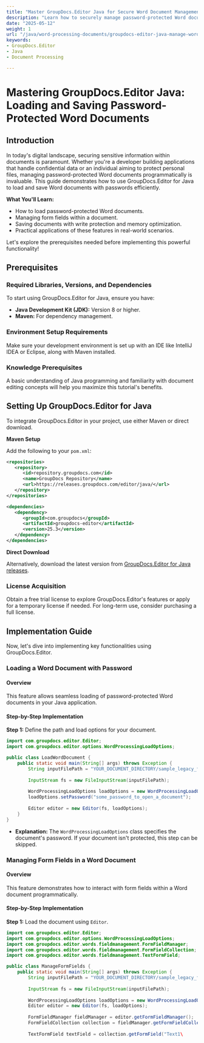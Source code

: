 ```yaml
---
title: "Master GroupDocs.Editor Java for Secure Word Document Management"
description: "Learn how to securely manage password-protected Word documents using GroupDocs.Editor in Java. This guide covers loading, editing, and saving documents with passwords."
date: "2025-05-12"
weight: 1
url: "/java/word-processing-documents/groupdocs-editor-java-manage-word-docs-password/"
keywords:
- GroupDocs.Editor
- Java
- Document Processing

---
```



# Mastering GroupDocs.Editor Java: Loading and Saving Password-Protected Word Documents

## Introduction

In today's digital landscape, securing sensitive information within documents is paramount. Whether you're a developer building applications that handle confidential data or an individual aiming to protect personal files, managing password-protected Word documents programmatically is invaluable. This guide demonstrates how to use GroupDocs.Editor for Java to load and save Word documents with passwords efficiently.

**What You'll Learn:**

- How to load password-protected Word documents.
- Managing form fields within a document.
- Saving documents with write protection and memory optimization.
- Practical applications of these features in real-world scenarios.

Let's explore the prerequisites needed before implementing this powerful functionality!

## Prerequisites

### Required Libraries, Versions, and Dependencies

To start using GroupDocs.Editor for Java, ensure you have:

- **Java Development Kit (JDK):** Version 8 or higher.
- **Maven:** For dependency management.

### Environment Setup Requirements

Make sure your development environment is set up with an IDE like IntelliJ IDEA or Eclipse, along with Maven installed.

### Knowledge Prerequisites

A basic understanding of Java programming and familiarity with document editing concepts will help you maximize this tutorial's benefits.

## Setting Up GroupDocs.Editor for Java

To integrate GroupDocs.Editor in your project, use either Maven or direct download.

**Maven Setup**

Add the following to your `pom.xml`:

```xml
<repositories>
   <repository>
      <id>repository.groupdocs.com</id>
      <name>GroupDocs Repository</name>
      <url>https://releases.groupdocs.com/editor/java/</url>
   </repository>
</repositories>

<dependencies>
   <dependency>
      <groupId>com.groupdocs</groupId>
      <artifactId>groupdocs-editor</artifactId>
      <version>25.3</version>
   </dependency>
</dependencies>
```

**Direct Download**

Alternatively, download the latest version from [GroupDocs.Editor for Java releases](https://releases.groupdocs.com/editor/java/).

### License Acquisition

Obtain a free trial license to explore GroupDocs.Editor's features or apply for a temporary license if needed. For long-term use, consider purchasing a full license.

## Implementation Guide

Now, let's dive into implementing key functionalities using GroupDocs.Editor.

### Loading a Word Document with Password

#### Overview

This feature allows seamless loading of password-protected Word documents in your Java application.

#### Step-by-Step Implementation

**Step 1:** Define the path and load options for your document.

```java
import com.groupdocs.editor.Editor;
import com.groupdocs.editor.options.WordProcessingLoadOptions;

public class LoadWordDocument {
    public static void main(String[] args) throws Exception {
        String inputFilePath = "YOUR_DOCUMENT_DIRECTORY/sample_legacy_form_fields.docx";
        
        InputStream fs = new FileInputStream(inputFilePath);
        
        WordProcessingLoadOptions loadOptions = new WordProcessingLoadOptions();
        loadOptions.setPassword("some_password_to_open_a_document");
        
        Editor editor = new Editor(fs, loadOptions);
    }
}
```

- **Explanation:** The `WordProcessingLoadOptions` class specifies the document's password. If your document isn't protected, this step can be skipped.

### Managing Form Fields in a Word Document

#### Overview

This feature demonstrates how to interact with form fields within a Word document programmatically.

#### Step-by-Step Implementation

**Step 1:** Load the document using `Editor`.

```java
import com.groupdocs.editor.Editor;
import com.groupdocs.editor.options.WordProcessingLoadOptions;
import com.groupdocs.editor.words.fieldmanagement.FormFieldManager;
import com.groupdocs.editor.words.fieldmanagement.FormFieldCollection;
import com.groupdocs.editor.words.fieldmanagement.TextFormField;

public class ManageFormFields {
    public static void main(String[] args) throws Exception {
        String inputFilePath = "YOUR_DOCUMENT_DIRECTORY/sample_legacy_form_fields.docx";
        
        InputStream fs = new FileInputStream(inputFilePath);
        
        WordProcessingLoadOptions loadOptions = new WordProcessingLoadOptions();
        Editor editor = new Editor(fs, loadOptions);
        
        FormFieldManager fieldManager = editor.getFormFieldManager();
        FormFieldCollection collection = fieldManager.getFormFieldCollection();
        
        TextFormField textField = collection.getFormField("Text1\
